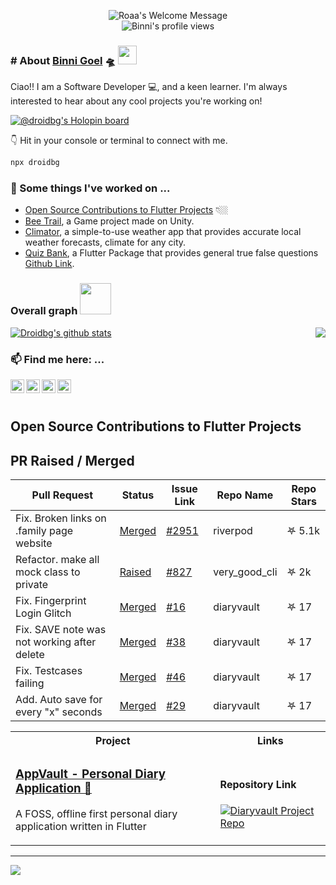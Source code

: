 
<p align="center">
		<img alt="Roaa's Welcome Message"
			 src="https://readme-typing-svg.herokuapp.com?size=30&background=45E5FF00&center=true&vCenter=true&lines=%F0%9F%91%8B%F0%9F%8F%BC+Hi+there!+I'm+Binni"> 

  <br />
 <img src="https://komarev.com/ghpvc/?username=binni1108&color=ff69b4" alt="Binni's profile views" />

</p>
 
### # About [Binni Goel](https://www.linkedin.com/in/binni-goel/)  🛸 <img src="https://media.giphy.com/media/WUlplcMpOCEmTGBtBW/giphy.gif" width="30">
Ciao!! I am a Software Developer 💻, and a keen learner. I'm always interested to hear about any cool projects you're working on!


[![@droidbg's Holopin board](https://holopin.me/droidbg)](https://holopin.io/@droidbg)

👇 Hit in your console or terminal to connect with me.

```bash
npx droidbg
```
 
    
### 🔭 Some things I've worked on ...
- [Open Source Contributions to Flutter Projects](#open-source-contributions-to-flutter-projects) 👇🏼
- [Bee Trail](https://play.google.com/store/apps/details?id=com.POLLINATORS.BeeTrail), a Game project made on Unity.
- [Climator](https://play.google.com/store/apps/details?id=co.binnig.climator), a simple-to-use weather app that provides accurate local weather forecasts, climate for any city.
- [Quiz Bank](https://pub.dev/packages/quiz_bank), a Flutter Package that provides general true false questions [Github Link](https://github.com/droidbg/quiz_bank).

### Overall graph <img src="https://media.giphy.com/media/VgCDAzcKvsR6OM0uWg/giphy.gif" width="50">

<a href="https://github.com/droidbg?tab=repositories">
 <img align="center" src="https://github-readme-stats.vercel.app/api?username=droidbg&&show_icons=true&title_color=ffffff&icon_color=87ceeb&text_color=daf7dc&bg_color=002366&show_icons=true&theme=dracula&line_height=27" alt="Droidbg's github stats"/>
</a>
<a href="https://github.com/droidbg?tab=repositories">
  <img align="right" src="https://github-readme-stats.vercel.app/api/top-langs/?username=droidbg&theme=dark&hide_langs_below=1&bg_color=002366&icon_color=87ceeb&text_color=daf7dc&title_color=ffffff" />
</a>
<br/>


 ### 📫 Find me here: ...
<a href="https://www.linkedin.com/in/binni-goel/">
  <img align="left" alt="Binni's Linkdein" width="22px" src="https://cdn.jsdelivr.net/npm/simple-icons@v3/icons/linkedin.svg" />
</a>
<a href="https://droidbg.medium.com/">
  <img align="left" alt="Binni's Medium" width="22px" src="https://cdn.jsdelivr.net/npm/simple-icons@v3/icons/medium.svg" />
</a>
<a href="https://github.com/droidbg">
  <img align="left" alt="Binni's Github" width="22px" src="https://cdn.jsdelivr.net/npm/simple-icons@v3/icons/github.svg" />
</a>

<a href="https://dev.to/binni1108">
  <img align="left" alt="Binni's Dev Profile" width="22px" src="https://d2fltix0v2e0sb.cloudfront.net/dev-badge.svg" />
</a>

<br/><br/>
## Open Source Contributions to Flutter Projects


## PR Raised / Merged

| Pull Request                                                       | Status                         	                	     | Issue Link                                               | Repo Name  | Repo Stars |
|--------------------------------------------------------------------|---------------------------------------------------------------|----------------------------------------------------------|------------|------------|
| Fix. Broken links on .family page website | [Merged](https://github.com/rrousselGit/riverpod/pull/2956) | [#2951](https://github.com/rrousselGit/riverpod/issues/2951) | riverpod | 𖤐 5.1k |
| Refactor. make all mock class to private  | [Raised](https://github.com/VeryGoodOpenSource/very_good_cli/pull/838) | [#827](https://github.com/VeryGoodOpenSource/very_good_cli/issues/827) | very_good_cli | 𖤐 2k |
| Fix. Fingerprint Login Glitch                          | [Merged](https://github.com/SankethBK/diaryvault/issues/35)            | [#16](https://github.com/SankethBK/diaryvault/issues/16) | diaryvault | 𖤐 17       |
| Fix. SAVE note was not working after delete            | [Merged](https://github.com/SankethBK/diaryvault/issues/47)            | [#38](https://github.com/SankethBK/diaryvault/issues/38) | diaryvault | 𖤐 17       |
| Fix. Testcases failing                                 | [Merged](https://github.com/SankethBK/diaryvault/issues/50)            | [#46](https://github.com/SankethBK/diaryvault/issues/46) | diaryvault | 𖤐 17       |
| Add. Auto save for every "x" seconds                   | [Merged](https://github.com/SankethBK/diaryvault/issues/44)            | [#29](https://github.com/SankethBK/diaryvault/issues/29) | diaryvault | 𖤐 17       |



<table>
  <tbody>
  <tr>
  <th>
  Project
  </th>
  <th width="35%">
Links
</th>
  </tr>
	<tr>
		<td>
<!-- <img width="600px" src="https://github.com/droidbg/droidbg/assets/41873024/98aade57-0816-42ba-bba1-7a88c1e8dd16" alt="Diaryvault Flutter Project" /> -->
<h3> <a href="https://github.com/SankethBK/diaryvault" > AppVault - Personal Diary Application 🔗</a></h3>
<p>
A FOSS, offline first personal diary application written in Flutter 
</p>
<p>
<!--  <h4> Contributions </h4>
🔗 <a href="https://github.com/SankethBK/diaryvault/pull/35"> PR merged : FINGERPRINT LOGIN GLITCH #35 </a>  - Closed Issue <a href="https://github.com/SankethBK/diaryvault/issues/16"> #16 </a> . </br>
🔗 <a href="https://github.com/SankethBK/diaryvault/pull/44"> PR merged AUTO SAVE NOTES #44 </a>  - Closed Issue <a href="https://github.com/SankethBK/diaryvault/issues/29"> #29 </a> . </br>
🔗 <a href="https://github.com/SankethBK/diaryvault/pull/47"> PR merged SAVE NOTE NOT WORKING AFTER DELETE #47 </a>  - Closed Issue <a href="https://github.com/SankethBK/diaryvault/issues/38"> #38 </a> . </br>
🔗 <a href="https://github.com/SankethBK/diaryvault/pull/50"> PR merged NEW TESTCASE FAILING BRANCH #50 </a>  - Closed Issue <a href="https://github.com/SankethBK/diaryvault/issues/46"> #46 </a> . </br>
<br /> -->
<!-- 📦 Caching
<br />
📃 Infinite-scroll/Pagination
<br />
🧪 Unit & widget tests! (100% coverage! 🚀)
<p></p> -->
		</td>
		<td>
<!--    <a href="https://play.google.com/store/apps/details?id=me.sankethbk.dairyapp"> -->
<!--   <img alt="Android app on Google Play" src="https://developer.android.com/images/brand/en_app_rgb_wo_45.png" /> -->
<!-- </a> -->
<!-- <br /> -->
<h4>Repository Link</h4>
<div>
  <a href="https://github.com/SankethBK/diaryvault">
  <img src="https://github-readme-stats.vercel.app/api/pin/?username=SankethBK&repo=diaryvault&theme=dracula" alt="Diaryvault Project Repo" />
  </a>
</div>
		</td>
	</tr>
  </tbody>
</table>


--- 

![](https://komarev.com/ghpvc/?username=binni1108&color=ff69b4)

